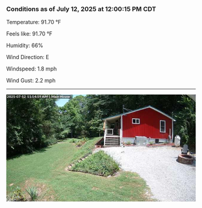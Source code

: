 ### Conditions as of July 12, 2025 at 12:00:15 PM CDT 

Temperature: 91.70 &deg;F

Feels like: 91.70 &deg;F

Humidity: 66%

Wind Direction: E

Windspeed: 1.8 mph

Wind Gust: 2.2 mph

---

<img src="./images/latest.jpeg"/>

